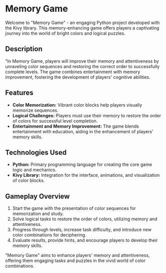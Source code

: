 # Memory Game

Welcome to "Memory Game" - an engaging Python project developed with the Kivy library. This memory-enhancing game offers players a captivating journey into the world of bright colors and logical puzzles.

## Description

"In Memory Game, players will improve their memory and attentiveness by unraveling color sequences and restoring the correct order to successfully complete levels. The game combines entertainment with memory improvement, fostering the development of players' cognitive abilities.

## Features

- **Color Memorization:** Vibrant color blocks help players visually memorize sequences.
- **Logical Challenges:** Players must use their memory to restore the order of colors for successful level completion.
- **Entertainment and Memory Improvement:** The game blends entertainment with education, aiding in the enhancement of players' memory skills.

## Technologies Used

- **Python:** Primary programming language for creating the core game logic and mechanics.
- **Kivy Library:** Integration for the interface, animations, and visualization of color blocks.

## Gameplay Overview

1. Start the game with the presentation of color sequences for memorization and study.
2. Solve logical tasks to restore the order of colors, utilizing memory and attentiveness.
3. Progress through levels, increase task difficulty, and introduce new color combinations for deciphering.
4. Evaluate results, provide hints, and encourage players to develop their memory skills.

"Memory Game" aims to enhance players' memory and attentiveness, offering them engaging tasks and puzzles in the vivid world of color combinations.
